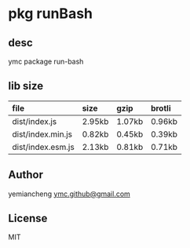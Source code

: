 # pkg runBash

## desc
ymc package run-bash

## lib size  
file | size | gzip | brotli
:---- | :---- | :---- | :----
dist/index.js | 2.95kb | 1.07kb | 0.96kb
dist/index.min.js | 0.82kb | 0.45kb | 0.39kb
dist/index.esm.js | 2.13kb | 0.81kb | 0.71kb

## Author
yemiancheng <ymc.github@gmail.com>

## License
MIT